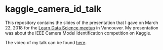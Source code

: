 # kaggle_camera_id_talk

This repository contains the slides of the presentation that I gave on March 22, 2018 for the <a href="https://www.meetup.com/LearnDataScience/">Learn Data Science meetup</a> in Vancouver. My presentation was about the IEEE Camera Model Identification competition on Kaggle.

The video of my talk can be found <a href="https://www.youtube.com/watch?v=tCG8dTLazF0">here</a>.
